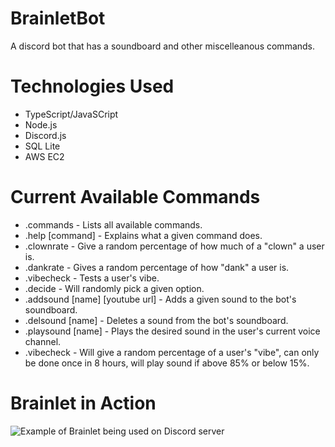 # BrainletBot
A discord bot that has a soundboard and other miscelleanous commands.

# Technologies Used
- TypeScript/JavaSCript
- Node.js
- Discord.js
- SQL Lite
- AWS EC2
# Current Available Commands
<ul>
  <li>.commands - Lists all available commands.</li>
  <li>.help [command] - Explains what a given command does.</li>
  <li>.clownrate - Give a random percentage of how much of a "clown" a user is.</li>
  <li>.dankrate - Gives a random percentage of how "dank" a user is.</li>
  <li>.vibecheck - Tests a user's vibe.</li>
  <li>.decide - Will randomly pick a given option.</li>
  <li>.addsound [name] [youtube url] - Adds a given sound to the bot's soundboard.</li>
  <li>.delsound [name] - Deletes a sound from the bot's soundboard.</li>
  <li>.playsound [name] - Plays the desired sound in the user's current voice channel.</li>
  <li>.vibecheck - Will give a random percentage of a user's "vibe", can only be done once in 8 hours, will play sound if above 85% or below 15%.</li>
</ul>

# Brainlet in Action
![Example of Brainlet being used on Discord server](https://i.imgur.com/mgOfmln.png "Brainlet Example")
